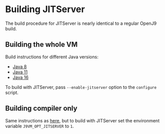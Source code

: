 <!--
Copyright IBM Corp. and others 2018

This program and the accompanying materials are made available under
the terms of the Eclipse Public License 2.0 which accompanies this
distribution and is available at https://www.eclipse.org/legal/epl-2.0/
or the Apache License, Version 2.0 which accompanies this distribution and
is available at https://www.apache.org/licenses/LICENSE-2.0.

This Source Code may also be made available under the following
Secondary Licenses when the conditions for such availability set
forth in the Eclipse Public License, v. 2.0 are satisfied: GNU
General Public License, version 2 with the GNU Classpath
Exception [1] and GNU General Public License, version 2 with the
OpenJDK Assembly Exception [2].

[1] https://www.gnu.org/software/classpath/license.html
[2] https://openjdk.org/legal/assembly-exception.html

SPDX-License-Identifier: EPL-2.0 OR Apache-2.0 OR GPL-2.0 WITH Classpath-exception-2.0 OR LicenseRef-GPL-2.0 WITH Assembly-exception
-->

# Building JITServer

The build procedure for JITServer is nearly identical to a regular OpenJ9 build.

## Building the whole VM

Build instructions for different Java versions:

- [Java 8](../../build-instructions/Build_Instructions_V8.md)
- [Java 11](../../build-instructions/Build_Instructions_V11.md)
- [Java 16](../../build-instructions/Build_Instructions_V16.md)

To build with JITServer, pass `--enable-jitserver` option to the `configure` script.

## Building compiler only

Same instructions as [here](../../build-instructions/Build_Compiler_Only.md),
but to build with JITServer set the environment variable `J9VM_OPT_JITSERVER` to `1`.
